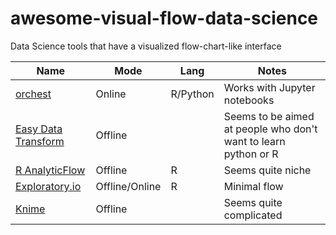 # awesome-visual-flow-data-science
Data Science tools that have a visualized flow-chart-like interface 

| Name | Mode | Lang | Notes |
| -- | -- | -- | -- |
| [orchest](https://github.com/orchest/orchest) | Online | R/Python | Works with Jupyter notebooks | 
| [Easy Data Transform](https://www.easydatatransform.com/) | Offline |  | Seems to be aimed at people who don't want to learn python or R |
| [R AnalyticFlow](https://r.analyticflow.com/en/) | Offline | R | Seems quite niche |
| [Exploratory.io](https://exploratory.io/) | Offline/Online | R | Minimal flow |
| [Knime](https://www.knime.com/) | Offline | | Seems quite complicated | 
